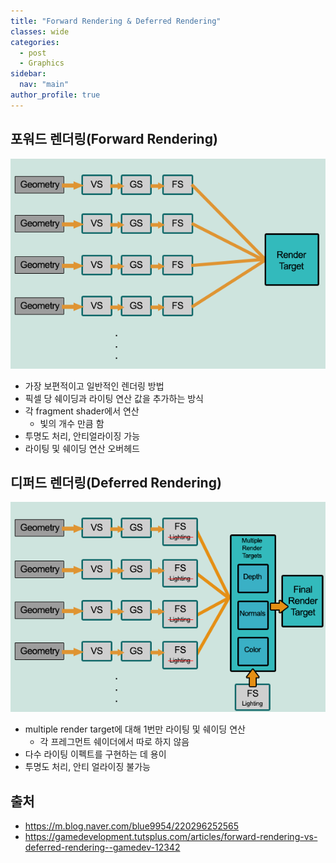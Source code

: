 ```yaml
---
title: "Forward Rendering & Deferred Rendering"
classes: wide
categories: 
  - post
  - Graphics
sidebar:
  nav: "main"
author_profile: true
---
```


## 포워드 렌더링(Forward Rendering)
![post_thumbnail](/assets/images/forward-v2.png)
* 가장 보편적이고 일반적인 렌더링 방법
* 픽셀 당 쉐이딩과 라이팅 연산 값을 추가하는 방식
* 각 fragment shader에서 연산
  * 빛의 개수 만큼 함
* 투명도 처리, 안티얼라이징 가능
* 라이팅 및 쉐이딩 연산 오버헤드

## 디퍼드 렌더링(Deferred Rendering)
![post_thumbnail](/assets/images/deferred-v2.png)
* multiple render target에 대해 1번만 라이팅 및 쉐이딩 연산
  * 각 프레그먼트 쉐이더에서 따로 하지 않음
* 다수 라이팅 이펙트를 구현하는 데 용이
* 투명도 처리, 안티 얼라이징 불가능

## 출처
* <https://m.blog.naver.com/blue9954/220296252565>  
* <https://gamedevelopment.tutsplus.com/articles/forward-rendering-vs-deferred-rendering--gamedev-12342>
